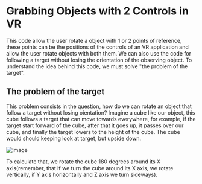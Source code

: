 # Grabbing Objects with 2 Controls in VR
This code allow the user rotate a object with 1 or 2 points of reference, these points can be the positions of the controls of an VR application and allow the user rotate objects with both them.
We can also use the code for following a target without losing the orientation of the observing object.
To understand the idea behind this code, we must solve "the problem of the target".

## The problem of the target
This problem consists in the question, how do we can rotate an object that follow a target without losing oientation?
Imagine a cube like our object, this cube follows a target that can move towards everywhere, for example, if the target start forward of the cube, after that it goes up, it passes over our cube, and finally the target lowers to the height of the cube. The cube would should keeping look at target, but upside down.

![image](https://user-images.githubusercontent.com/26011921/141204766-ed523792-99c3-422b-a111-20f56ac6b115.png)

To calculate that, we rotate the cube 180 degrees around its X axis(remember, that if we turn the cube around its X axis, we rotate vertically, if Y axis horizontally and Z axis we turn sideways).
